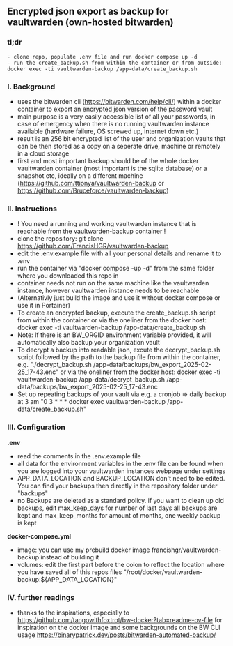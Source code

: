 ## Encrypted json export as backup for vaultwarden (own-hosted bitwarden)

### tl;dr
```
- clone repo, populate .env file and run docker compose up -d
- run the create_backup.sh from within the container or from outside:
docker exec -ti vaultwarden-backup /app-data/create_backup.sh
```

### I. Background
- uses the bitwarden cli (https://bitwarden.com/help/cli/) within a docker container to export an encrypted json version of the password vault
- main purpose is a very easily accessible list of all your passwords, in case of emergency when there is no running vaultwarden instance available (hardware failure, OS screwed up, internet down etc.)
- result is an 256 bit encrypted list of the user and organization vaults that can be then stored as a copy on a seperate drive, machine or remotely in a cloud storage
- first and most important backup should be of the whole docker vaultwarden container (most important is the sqlite database) or a snapshot etc, ideally on a different machine (https://github.com/ttionya/vaultwarden-backup or https://github.com/Bruceforce/vaultwarden-backup)

### II. Instructions
- ! You need a running and working vaultwarden instance that is reachable from the vaultwarden-backup container !
- clone the repository: git clone https://github.com/FrancisHGR/vaultwarden-backup
- edit the .env.example file with all your personal details and rename it to .env
- run the container via "docker compose -up -d" from the same folder where you downloaded this repo in
- container needs not run on the same machine like the vaultwarden instance, however vaultwarden instance needs to be reachable 
- (Alternativly just build the image and use it without docker compose or use it in Portainer)
- To create an encrypted backup, execute the create_backup.sh script from within the container or via the oneliner from the docker host: docker exec -ti vaultwarden-backup /app-data/create_backup.sh
- Note: If there is an BW_ORGID environment variable provided, it will automatically also backup your organization vault
- To decrypt a backup into readable json, excute the decrypt_backup.sh script followed by the path to the backup file from within the container, e.g. "./decrypt_backup.sh /app-data/backups/bw_export_2025-02-25_17-43.enc" or via the oneliner from the docker host: docker exec -ti vaultwarden-backup /app-data/decrypt_backup.sh /app-data/backups/bw_export_2025-02-25_17-43.enc
- Set up repeating backups of your vault via e.g. a cronjob => daily backup at 3 am "0 3 * * * docker exec vaultwarden-backup /app-data/create_backup.sh"

### III. Configuration
**.env**
- read the comments in the .env.example file
- all data for the environment variables in the .env file can be found when you are logged into your vaultwarden instances webpage under settings
- APP_DATA_LOCATION and BACKUP_LOCATION don't need to be edited. You can find your backups then directly in the repository folder under "backups"
- no Backups are deleted as a standard policy. if you want to clean up old backups, edit max_keep_days for number of last days all backups are kept and max_keep_months for amount of months, one weekly backup is kept
  
**docker-compose.yml**
- image: you can use my prebuild docker image francishgr/vaultwarden-backup instead of building it
- volumes: edit the first part before the colon to reflect the location where you have saved all of this repos files "/root/docker/vaultwarden-backup:${APP_DATA_LOCATION}"

### IV. further readings
- thanks to the inspirations, especially to https://github.com/tangowithfoxtrot/bw-docker?tab=readme-ov-file for inspiration on the docker image and some backgrounds on the BW CLI usage https://binarypatrick.dev/posts/bitwarden-automated-backup/
